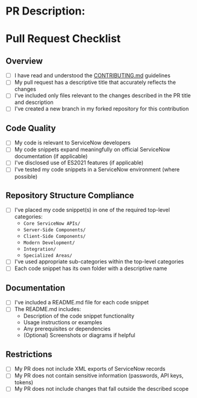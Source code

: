 # PR Description: 


# Pull Request Checklist

## Overview
- [ ] I have read and understood the [CONTRIBUTING.md](CONTRIBUTING.md) guidelines
- [ ] My pull request has a descriptive title that accurately reflects the changes
- [ ] I've included only files relevant to the changes described in the PR title and description
- [ ] I've created a new branch in my forked repository for this contribution

## Code Quality
- [ ] My code is relevant to ServiceNow developers
- [ ] My code snippets expand meaningfully on official ServiceNow documentation (if applicable)
- [ ] I've disclosed use of ES2021 features (if applicable)
- [ ] I've tested my code snippets in a ServiceNow environment (where possible)

## Repository Structure Compliance
- [ ] I've placed my code snippet(s) in one of the required top-level categories:
  - `Core ServiceNow APIs/`
  - `Server-Side Components/`
  - `Client-Side Components/`
  - `Modern Development/`
  - `Integration/`
  - `Specialized Areas/`
- [ ] I've used appropriate sub-categories within the top-level categories
- [ ] Each code snippet has its own folder with a descriptive name

## Documentation
- [ ] I've included a README.md file for each code snippet
- [ ] The README.md includes:
  - Description of the code snippet functionality
  - Usage instructions or examples
  - Any prerequisites or dependencies
  - (Optional) Screenshots or diagrams if helpful

## Restrictions
- [ ] My PR does not include XML exports of ServiceNow records
- [ ] My PR does not contain sensitive information (passwords, API keys, tokens)
- [ ] My PR does not include changes that fall outside the described scope
